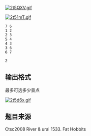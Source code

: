 [![2t5QXV.gif](https://z3.ax1x.com/2021/06/05/2t5QXV.gif)](https://imgtu.com/i/2t5QXV)

[![2t51mT.gif](https://z3.ax1x.com/2021/06/05/2t51mT.gif)](https://imgtu.com/i/2t51mT)

```input1
7 6
1 2
2 3
5 4
4 3
3 6
6 7
```

```output1
2
```

## 输出格式

最多可选多少景点

[![2t5d6x.gif](https://z3.ax1x.com/2021/06/05/2t5d6x.gif)](https://imgtu.com/i/2t5d6x)

## 题目来源
Ctsc2008 River & ural 1533. Fat Hobbits